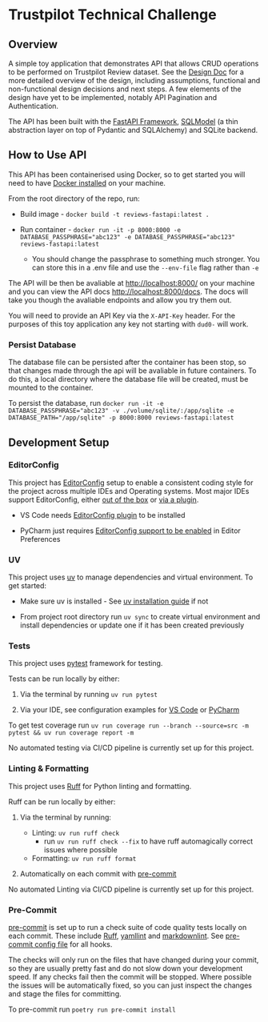 # Trustpilot Technical Challenge

## Overview

A simple toy application that demonstrates API that allows CRUD operations to be performed on Trustpilot Review dataset. See the [Design Doc](./docs/design-doc.md) for a more detailed overview of the design, including assumptions, functional and non-functional design decisions and next steps. A few elements of the design have yet to be implemented, notably API Pagination and Authentication.

The API has been built with the [FastAPI Framework](https://fastapi.tiangolo.com/), [SQLModel](https://sqlmodel.tiangolo.com/) (a thin abstraction layer on top of Pydantic and SQLAlchemy) and SQLite backend.

## How to Use API

This API has been containerised using Docker, so to get started you will need to have [Docker installed](https://www.docker.com/get-started/) on your machine.

From the root directory of the repo, run:

- Build image - `docker build -t reviews-fastapi:latest .`

- Run container - `docker run -it -p 8000:8000 -e DATABASE_PASSPHRASE="abc123" -e DATABASE_PASSPHRASE="abc123" reviews-fastapi:latest`
  - You should change the passphrase to something much stronger. You can store this in a .env file and use the `--env-file` flag rather than `-e`

The API will be then be avaliable at <http://localhost:8000/> on your machine and you can view the API docs <http://localhost:8000/docs>. The docs will take you though the avaliable endpoints and allow you try them out.

You will need to provide an API Key via the `X-API-Key` header. For the purposes of this toy application any key not starting with `dud0-` will work.

### Persist Database

The database file can be persisted after the container has been stop, so that changes made through the api will be avaliable in future containers. To do this, a local directory where the database file will be created, must be mounted to the container.

To persist the database, run `docker run -it -e DATABASE_PASSPHRASE="abc123" -v ./volume/sqlite/:/app/sqlite -e DATABASE_PATH="/app/sqlite" -p 8000:8000 reviews-fastapi:latest`

## Development Setup

### EditorConfig

This project has [EditorConfig](https://editorconfig.org/) setup to enable a consistent coding style for the project across multiple IDEs and Operating systems. Most major IDEs support EditorConfig, either [out of the box](https://editorconfig.org/#pre-installed) or [via a plugin](https://editorconfig.org/#download).

- VS Code needs [EditorConfig plugin](https://marketplace.visualstudio.com/items?itemName=EditorConfig.EditorConfig) to be installed

- PyCharm just requires [EditorConfig support to be enabled](https://www.jetbrains.com/help/pycharm/settings-code-style.html#EditorConfig) in Editor Preferences

### UV

This project uses [uv](https://docs.astral.sh/uv/) to manage dependencies and virtual environment. To get started:

- Make sure uv is installed - See [uv installation guide](https://docs.astral.sh/uv/getting-started/installation/) if not

- From project root directory run `uv sync` to create virtual environment and install dependencies or update one if it has been created previously

### Tests

This project uses [pytest](https://docs.pytest.org/en/stable/) framework for testing.

Tests can be run locally by either:

1. Via the terminal by running `uv run pytest`

1. Via your IDE, see configuration examples for [VS Code](https://code.visualstudio.com/docs/python/testing) or [PyCharm](https://www.jetbrains.com/help/pycharm/creating-run-debug-configuration-for-tests.html)

To get test coverage run `uv run coverage run --branch --source=src -m pytest && uv run coverage report -m`

No automated testing via CI/CD pipeline is currently set up for this project.

### Linting & Formatting

This project uses [Ruff](https://docs.astral.sh/ruff/) for Python linting and formatting.

Ruff can be run locally by either:

1. Via the terminal by running:
    - Linting: `uv run ruff check`
      - run `uv run ruff check --fix` to have ruff automagically correct issues where possible
    - Formatting: `uv run ruff format`

1. Automatically on each commit with [pre-commit](#pre-commit)

No automated Linting via CI/CD pipeline is currently set up for this project.

### Pre-Commit

[pre-commit](https://pre-commit.com/) is set up to run a check suite of code quality tests locally on each commit. These include [Ruff](https://docs.astral.sh/ruff/), [yamllint](https://github.com/DavidAnson/markdownlint?tab=readme-ov-file#markdownlint) and [markdownlint](https://yamllint.readthedocs.io/en/stable/). See [pre-commit config file](./.pre-commit-config.yaml) for all hooks.

The checks will only run on the files that have changed during your commit, so they are usually pretty fast and do not slow down your development speed. If any checks fail then the commit will be stopped. Where possible the issues will be automatically fixed, so you can just inspect the changes and stage the files for committing.

To pre-commit run `poetry run pre-commit install`
